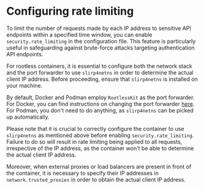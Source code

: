 # Configuring rate limiting

To limit the number of requests made by each IP address to sensitive API endpoints within a specified time window, you
can enable `security.rate_limiting` in the configuration file. This feature is particularly useful in safeguarding
against brute-force attacks targeting authentication API endpoints.

For rootless containers, it is essential to configure both the network stack and the port forwarder to use `slirp4netns`
in order to determine the actual client IP address. Before proceeding, ensure that `slirp4netns` is installed on your
machine.

By default, Docker and Podman employ `RootlessKit` as the port forwarder. For Docker, you can find instructions on
changing the port forwarder [here](https://rootlesscontaine.rs/getting-started/docker/#changing-the-port-forwarder). For
Podman, you don't need to do anything, as `slirp4netns` can be picked up automatically.

Please note that it is crucial to correctly configure the container to use `slirp4netns` as mentioned above before
enabling `security.rate_limiting`. Failure to do so will result in rate limiting being applied to all requests,
irrespective of the IP address, as the container won't be able to determine the actual client IP address.

Moreover, when external proxies or load balancers are present in front of the container, it is necessary to specify
their IP addresses in `network.trusted_proxies` in order to obtain the actual client IP address.
